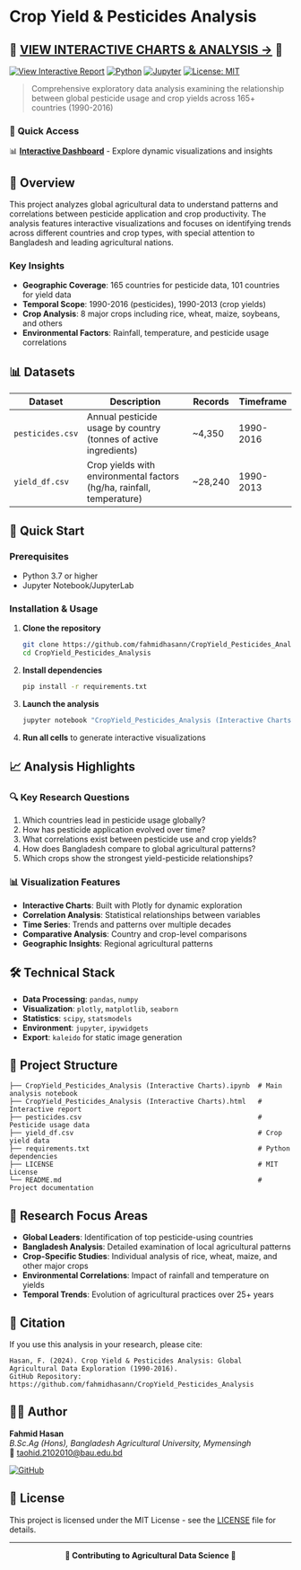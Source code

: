 
# Crop Yield & Pesticides Analysis

## 🌟 **[VIEW INTERACTIVE CHARTS & ANALYSIS →](https://fahmidhasann.github.io/CropYield_Pesticides_Analysis/CropYield_Pesticides_Analysis%20(Interactive%20Charts).html)** 🌟

[![View Interactive Report](https://img.shields.io/badge/View-Interactive%20Report-blue?style=for-the-badge)](https://fahmidhasann.github.io/CropYield_Pesticides_Analysis/CropYield_Pesticides_Analysis%20(Interactive%20Charts).html)
[![Python](https://img.shields.io/badge/Python-3.7+-blue.svg)](https://python.org)
[![Jupyter](https://img.shields.io/badge/Jupyter-Notebook-orange.svg)](https://jupyter.org)
[![License: MIT](https://img.shields.io/badge/License-MIT-yellow.svg)](https://opensource.org/licenses/MIT)

> Comprehensive exploratory data analysis examining the relationship between global pesticide usage and crop yields across 165+ countries (1990-2016)

### 🎯 **Quick Access**
📊 **[Interactive Dashboard](https://fahmidhasann.github.io/CropYield_Pesticides_Analysis/CropYield_Pesticides_Analysis%20(Interactive%20Charts).html)** - Explore dynamic visualizations and insights

## 🌾 Overview

This project analyzes global agricultural data to understand patterns and correlations between pesticide application and crop productivity. The analysis features interactive visualizations and focuses on identifying trends across different countries and crop types, with special attention to Bangladesh and leading agricultural nations.

### Key Insights
- **Geographic Coverage**: 165 countries for pesticide data, 101 countries for yield data
- **Temporal Scope**: 1990-2016 (pesticides), 1990-2013 (crop yields)
- **Crop Analysis**: 8 major crops including rice, wheat, maize, soybeans, and others
- **Environmental Factors**: Rainfall, temperature, and pesticide usage correlations

## 📊 Datasets

| Dataset | Description | Records | Timeframe |
|---------|-------------|---------|-----------|
| `pesticides.csv` | Annual pesticide usage by country (tonnes of active ingredients) | ~4,350 | 1990-2016 |
| `yield_df.csv` | Crop yields with environmental factors (hg/ha, rainfall, temperature) | ~28,240 | 1990-2013 |

## 🚀 Quick Start

### Prerequisites
- Python 3.7 or higher
- Jupyter Notebook/JupyterLab

### Installation & Usage

1. **Clone the repository**
   ```bash
   git clone https://github.com/fahmidhasann/CropYield_Pesticides_Analysis.git
   cd CropYield_Pesticides_Analysis
   ```

2. **Install dependencies**
   ```bash
   pip install -r requirements.txt
   ```

3. **Launch the analysis**
   ```bash
   jupyter notebook "CropYield_Pesticides_Analysis (Interactive Charts).ipynb"
   ```

4. **Run all cells** to generate interactive visualizations

## 📈 Analysis Highlights

### 🔍 Key Research Questions
1. Which countries lead in pesticide usage globally?
2. How has pesticide application evolved over time?
3. What correlations exist between pesticide use and crop yields?
4. How does Bangladesh compare to global agricultural patterns?
5. Which crops show the strongest yield-pesticide relationships?

### 📊 Visualization Features
- **Interactive Charts**: Built with Plotly for dynamic exploration
- **Correlation Analysis**: Statistical relationships between variables
- **Time Series**: Trends and patterns over multiple decades
- **Comparative Analysis**: Country and crop-level comparisons
- **Geographic Insights**: Regional agricultural patterns

## 🛠️ Technical Stack

- **Data Processing**: `pandas`, `numpy`
- **Visualization**: `plotly`, `matplotlib`, `seaborn`
- **Statistics**: `scipy`, `statsmodels`
- **Environment**: `jupyter`, `ipywidgets`
- **Export**: `kaleido` for static image generation

## 📁 Project Structure

```
├── CropYield_Pesticides_Analysis (Interactive Charts).ipynb  # Main analysis notebook
├── CropYield_Pesticides_Analysis (Interactive Charts).html   # Interactive report
├── pesticides.csv                                            # Pesticide usage data
├── yield_df.csv                                              # Crop yield data
├── requirements.txt                                          # Python dependencies
├── LICENSE                                                   # MIT License
└── README.md                                                 # Project documentation
```

## 🎯 Research Focus Areas

- **Global Leaders**: Identification of top pesticide-using countries
- **Bangladesh Analysis**: Detailed examination of local agricultural patterns
- **Crop-Specific Studies**: Individual analysis of rice, wheat, maize, and other major crops
- **Environmental Correlations**: Impact of rainfall and temperature on yields
- **Temporal Trends**: Evolution of agricultural practices over 25+ years

## 📝 Citation

If you use this analysis in your research, please cite:

```
Hasan, F. (2024). Crop Yield & Pesticides Analysis: Global Agricultural Data Exploration (1990-2016). 
GitHub Repository: https://github.com/fahmidhasann/CropYield_Pesticides_Analysis
```

## 👨‍🎓 Author

**Fahmid Hasan**  
*B.Sc.Ag (Hons), Bangladesh Agricultural University, Mymensingh*  
📧 [taohid.2102010@bau.edu.bd](mailto:taohid.2102010@bau.edu.bd)

[![GitHub](https://img.shields.io/badge/GitHub-fahmidhasann-black?style=flat&logo=github)](https://github.com/fahmidhasann)

## 📄 License

This project is licensed under the MIT License - see the [LICENSE](LICENSE) file for details.

---

<div align="center">
  <strong>🌱 Contributing to Agricultural Data Science 🌱</strong>
</div>
